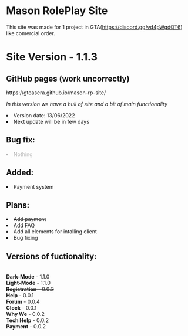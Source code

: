 # Mason RolePlay Site
This site was made for 1 project in GTA(https://discord.gg/vd4pWgdQT6) like comercial order.
<h1><b>Site Version</b> - 1.1.3</h1>

<h2>GitHub pages (work uncorrectly)</h2>
https://gteasera.github.io/mason-rp-site/


<p><i> In this version we have a hull of site and a bit of main functionality</i></p>
 
  <li> Version date: 13/06/2022 </li>
  <li> Next update will be in few days</li>
  
<h2><b> Bug fix: </b></h2>
  <li style="text-align: left; opacity: 0.3;"> Nothing </li>
<h2><b> Added: </b></h2>
  <li style="text-align: left;"> Payment system</li>
<h2><b> Plans: </b></h2>
  <li><s> Add payment</s></li>
  <li> Add FAQ</li>
  <li> Add all elements for intalling client</li>
  <li> Bug fixing</li>

  
<h2><b> Versions of fuctionality: </b></h2>
<br><b>Dark-Mode</b> - 1.1.0 <br>
<b>Light-Mode</b> - 1.1.0 <br>
<s><b>Registration</b> - 0.0.3</s> <br>
<b>Help</b> - 0.0.1 <br>
<b>Forum</b> - 0.0.4 <br>
<b>Clock</b> - 0.0.1 <br>
<b>Why We</b> - 0.0.2 <br>
<b>Tech Help</b> - 0.0.2 <br>
<b>Payment</b> - 0.0.2 <br>
